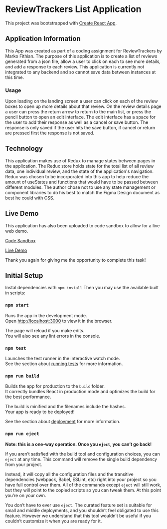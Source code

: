 # ReviewTrackers List Application

This project was bootstrapped with [Create React App](https://github.com/facebook/create-react-app).

## Application Information

This App was created as part of a coding assignment for ReviewTrackers by Marko Fithian. The purpose of this application is to create a list of reviews generated from a json file, allow a user to click on each to see more details, and add a response to each review. This application is currently not integrated to any backend and so cannot save data between instances at this time.

### Usage

Upon loading on the landing screen a user can click on each of the review boxes to open up more details about that review. On the review details page a user can press the return arrow to return to the main list, or press the pencil button to open an edit interface. The edit interface has a space for the user to add their response as well as a cancel or save button. The response is only saved if the user hits the save button, if cancel or return are pressed first the response is not saved.

## Technology

This application makes use of Redux to manage states between pages in the application. The Redux store holds state for the total list of all review data, one individual review, and the state of the application's navigation. Redux was chosen to be incorporated into this app to help reduce the amount of useStates and functions that would have to be passed between different modules. The author chose not to use any state management or component libraries to do his best to match the Figma Design document as best he could with CSS.

## Live Demo

This application has also been uploaded to code sandbox to allow for a live web demo.

[Code Sandbox](https://codesandbox.io/s/silly-bas-5mjdxe)

[Live Demo](https://5mjdxe.csb.app/)

Thank you again for giving me the opportunity to complete this task!

## Initial Setup

Instal dependencies with `npm install` Then you may use the available built in scripts:

### `npm start`

Runs the app in the development mode.\
Open [http://localhost:3000](http://localhost:3000) to view it in the browser.

The page will reload if you make edits.\
You will also see any lint errors in the console.

### `npm test`

Launches the test runner in the interactive watch mode.\
See the section about [running tests](https://facebook.github.io/create-react-app/docs/running-tests) for more information.

### `npm run build`

Builds the app for production to the `build` folder.\
It correctly bundles React in production mode and optimizes the build for the best performance.

The build is minified and the filenames include the hashes.\
Your app is ready to be deployed!

See the section about [deployment](https://facebook.github.io/create-react-app/docs/deployment) for more information.

### `npm run eject`

**Note: this is a one-way operation. Once you `eject`, you can’t go back!**

If you aren’t satisfied with the build tool and configuration choices, you can `eject` at any time. This command will remove the single build dependency from your project.

Instead, it will copy all the configuration files and the transitive dependencies (webpack, Babel, ESLint, etc) right into your project so you have full control over them. All of the commands except `eject` will still work, but they will point to the copied scripts so you can tweak them. At this point you’re on your own.

You don’t have to ever use `eject`. The curated feature set is suitable for small and middle deployments, and you shouldn’t feel obligated to use this feature. However we understand that this tool wouldn’t be useful if you couldn’t customize it when you are ready for it.
